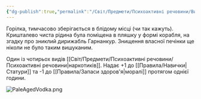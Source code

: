 ```yaml
---
{"dg-publish":true,"permalink":"/Світ/Предмети/Психоактивні речовини/Витримана у Блідості Горілка/"}
---
```


Горілка, тимчасово зберігається в блідому місці (чи так кажуть). Кришталево чиста рідина була поміщена в пляшку у формі корабля, на згадку про зниклий дирижабль Гарнанкур. Знищення власної печінки ще ніколи не було таким вишуканим.

Один із чотирьох видів [[Світ/Предмети/Психоактивні речовини/Психоактивні речовини\|наркотиків]]. Надає +1 до [[Правила/Навички\|Статури]] та -1 до [[Правила/Запаси здоров'я\|моралі]] протягом однієї години.

![PaleAgedVodka.png](/img/user/imgs/PaleAgedVodka.png)